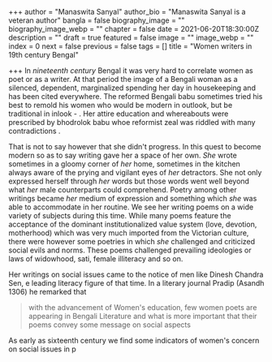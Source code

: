 +++
author = "Manaswita Sanyal"
author_bio = "Manaswita Sanyal is a veteran author"
bangla = false
biography_image = ""
biography_image_webp = ""
chapter = false
date = 2021-06-20T18:30:00Z
description = ""
draft = true
featured = false
image = ""
image_webp = ""
index = 0
next = false
previous = false
tags = []
title = "Women writers in 19th century Bengal"

+++
In _nineteenth century_ Bengal it was very hard to correlate women as poet or as a writer. At that period the image of a Bengali woman as a silenced, dependent, marginalized spending her day in housekeeping and has been cited everywhere. The reformed Bengali babu sometimes tried his best to remold his women who would be modern in outlook, but be traditional in inlook - . Her attire education and whereabouts were prescribed by bhodrolok babu whoe reformist zeal was riddled with many contradictions .

That is not to say however that she didn't progress. In this quest to become modern so as to say writing gave her a space of her own. _She_ wrote sometimes in a gloomy corner of _her_ home, sometimes in the kitchen always aware of the prying and vigilant eyes of _her_ detractors. She not only expressed herself through _her_ words but those words went well beyond what _her_ male counterparts could comprehend. Poetry among other writings became _her_ medium of expression and something which _she_ was able to accommodate in her routine. We see her writing poems on a wide variety of subjects during this time. While many poems feature the acceptance of the dominant institutionalized value system (love, devotion, motherhood) which was very much imported from the Victorian culture, there were however some poetries in which _she_ challenged and criticized social evils and norms. These poems challenged prevailing ideologies or laws of widowhood, sati, female illiteracy and so on.

Her writings on social issues came to the notice of men like Dinesh Chandra Sen, e leading literacy figure of that time. In a literary journal Pradip (Asandh 1306) he remarked that 

> with the advancement of Women's education, few women poets are appearing in Bengali Literature and what is more important that their poems convey some message on social aspects 

As early as sixteenth century we find some indicators of women's concern on social issues in p